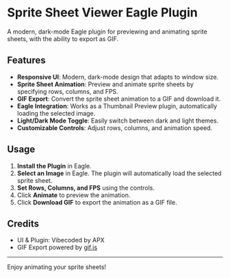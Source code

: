 # Sprite Sheet Viewer Eagle Plugin

A modern, dark-mode Eagle plugin for previewing and animating sprite sheets, with the ability to export as GIF.

## Features

- **Responsive UI**: Modern, dark-mode design that adapts to window size.
- **Sprite Sheet Animation**: Preview and animate sprite sheets by specifying rows, columns, and FPS.
- **GIF Export**: Convert the sprite sheet animation to a GIF and download it.
- **Eagle Integration**: Works as a Thumbnail Preview plugin, automatically loading the selected image.
- **Light/Dark Mode Toggle**: Easily switch between dark and light themes.
- **Customizable Controls**: Adjust rows, columns, and animation speed.

## Usage

1. **Install the Plugin** in Eagle.
2. **Select an Image** in Eagle. The plugin will automatically load the selected sprite sheet.
3. **Set Rows, Columns, and FPS** using the controls.
4. Click **Animate** to preview the animation.
5. Click **Download GIF** to export the animation as a GIF file.

## Credits

- UI & Plugin: Vibecoded by APX
- GIF Export powered by [gif.js](https://github.com/jnordberg/gif.js)

---
Enjoy animating your sprite sheets!
